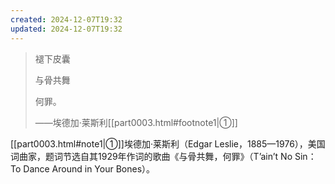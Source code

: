 ```yaml
---
created: 2024-12-07T19:32
updated: 2024-12-07T19:32
---
```

   

> 褪下皮囊
> 
> 与骨共舞
> 
> 何罪。
> 
> ——埃德加·莱斯利[[part0003.html#footnote1\|①]]

[[part0003.html#note1\|①]]埃德加·莱斯利（Edgar Leslie，1885—1976），美国词曲家，题词节选自其1929年作词的歌曲《与骨共舞，何罪》（T’ain’t No Sin：To Dance Around in Your Bones）。